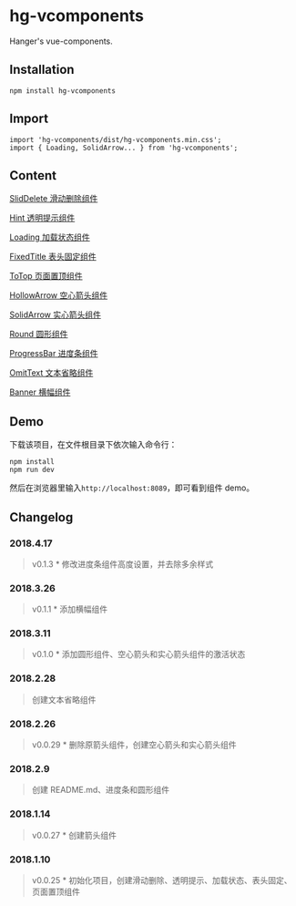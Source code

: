 # hg-vcomponents
Hanger's vue-components.

## Installation
```
npm install hg-vcomponents
```

## Import
```
import 'hg-vcomponents/dist/hg-vcomponents.min.css';
import { Loading, SolidArrow... } from 'hg-vcomponents';
```

## Content
[SlidDelete 滑动删除组件](./src/components/SlidDelete)

[Hint 透明提示组件](./src/components/Hint)

[Loading 加载状态组件](./src/components/Loading)

[FixedTitle 表头固定组件](./src/components/FixedTitle)

[ToTop 页面置顶组件](./src/components/ToTop)

[HollowArrow 空心箭头组件](./src/components/HollowArrow)

[SolidArrow 实心箭头组件](./src/components/SolidArrow)

[Round 圆形组件](./src/components/Round)

[ProgressBar 进度条组件](./src/components/ProgressBar)

[OmitText 文本省略组件](./src/components/OmitText)

[Banner 横幅组件](./src/components/Banner)

## Demo
下载该项目，在文件根目录下依次输入命令行：
```
npm install
npm run dev
```
然后在浏览器里输入`http://localhost:8089`，即可看到组件 demo。

## Changelog
### 2018.4.17
> v0.1.3 * 修改进度条组件高度设置，并去除多余样式

### 2018.3.26
> v0.1.1 * 添加横幅组件

### 2018.3.11
> v0.1.0 * 添加圆形组件、空心箭头和实心箭头组件的激活状态

### 2018.2.28
> 创建文本省略组件

### 2018.2.26
> v0.0.29 * 删除原箭头组件，创建空心箭头和实心箭头组件

### 2018.2.9
> 创建 README.md、进度条和圆形组件

### 2018.1.14
> v0.0.27 * 创建箭头组件

### 2018.1.10
> v0.0.25 * 初始化项目，创建滑动删除、透明提示、加载状态、表头固定、页面置顶组件